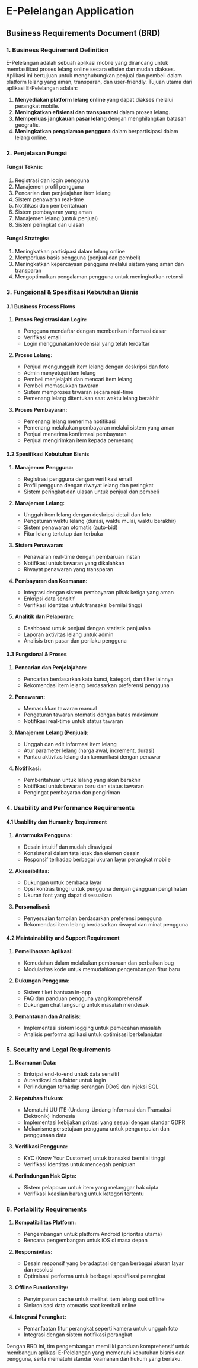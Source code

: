 # E-Pelelangan Application

## Business Requirements Document (BRD)

### 1. Business Requirement Definition

E-Pelelangan adalah sebuah aplikasi mobile yang dirancang untuk memfasilitasi proses lelang online secara efisien dan mudah diakses. Aplikasi ini bertujuan untuk menghubungkan penjual dan pembeli dalam platform lelang yang aman, transparan, dan user-friendly. Tujuan utama dari aplikasi E-Pelelangan adalah:

1. **Menyediakan platform lelang online** yang dapat diakses melalui perangkat mobile.
2. **Meningkatkan efisiensi dan transparansi** dalam proses lelang.
3. **Memperluas jangkauan pasar lelang** dengan menghilangkan batasan geografis.
4. **Meningkatkan pengalaman pengguna** dalam berpartisipasi dalam lelang online.

### 2. Penjelasan Fungsi

#### Fungsi Teknis:

1. Registrasi dan login pengguna
2. Manajemen profil pengguna
3. Pencarian dan penjelajahan item lelang
4. Sistem penawaran real-time
5. Notifikasi dan pemberitahuan
6. Sistem pembayaran yang aman
7. Manajemen lelang (untuk penjual)
8. Sistem peringkat dan ulasan

#### Fungsi Strategis:

1. Meningkatkan partisipasi dalam lelang online
2. Memperluas basis pengguna (penjual dan pembeli)
3. Meningkatkan kepercayaan pengguna melalui sistem yang aman dan transparan
4. Mengoptimalkan pengalaman pengguna untuk meningkatkan retensi

### 3. Fungsional & Spesifikasi Kebutuhan Bisnis

#### 3.1 Business Process Flows

1. **Proses Registrasi dan Login:**

   - Pengguna mendaftar dengan memberikan informasi dasar
   - Verifikasi email
   - Login menggunakan kredensial yang telah terdaftar

2. **Proses Lelang:**

   - Penjual mengunggah item lelang dengan deskripsi dan foto
   - Admin menyetujui item lelang
   - Pembeli menjelajahi dan mencari item lelang
   - Pembeli memasukkan tawaran
   - Sistem memproses tawaran secara real-time
   - Pemenang lelang ditentukan saat waktu lelang berakhir

3. **Proses Pembayaran:**
   - Pemenang lelang menerima notifikasi
   - Pemenang melakukan pembayaran melalui sistem yang aman
   - Penjual menerima konfirmasi pembayaran
   - Penjual mengirimkan item kepada pemenang

#### 3.2 Spesifikasi Kebutuhan Bisnis

1. **Manajemen Pengguna:**

   - Registrasi pengguna dengan verifikasi email
   - Profil pengguna dengan riwayat lelang dan peringkat
   - Sistem peringkat dan ulasan untuk penjual dan pembeli

2. **Manajemen Lelang:**

   - Unggah item lelang dengan deskripsi detail dan foto
   - Pengaturan waktu lelang (durasi, waktu mulai, waktu berakhir)
   - Sistem penawaran otomatis (auto-bid)
   - Fitur lelang tertutup dan terbuka

3. **Sistem Penawaran:**

   - Penawaran real-time dengan pembaruan instan
   - Notifikasi untuk tawaran yang dikalahkan
   - Riwayat penawaran yang transparan

4. **Pembayaran dan Keamanan:**

   - Integrasi dengan sistem pembayaran pihak ketiga yang aman
   - Enkripsi data sensitif
   - Verifikasi identitas untuk transaksi bernilai tinggi

5. **Analitik dan Pelaporan:**
   - Dashboard untuk penjual dengan statistik penjualan
   - Laporan aktivitas lelang untuk admin
   - Analisis tren pasar dan perilaku pengguna

#### 3.3 Fungsional & Proses

1. **Pencarian dan Penjelajahan:**

   - Pencarian berdasarkan kata kunci, kategori, dan filter lainnya
   - Rekomendasi item lelang berdasarkan preferensi pengguna

2. **Penawaran:**

   - Memasukkan tawaran manual
   - Pengaturan tawaran otomatis dengan batas maksimum
   - Notifikasi real-time untuk status tawaran

3. **Manajemen Lelang (Penjual):**

   - Unggah dan edit informasi item lelang
   - Atur parameter lelang (harga awal, increment, durasi)
   - Pantau aktivitas lelang dan komunikasi dengan penawar

4. **Notifikasi:**
   - Pemberitahuan untuk lelang yang akan berakhir
   - Notifikasi untuk tawaran baru dan status tawaran
   - Pengingat pembayaran dan pengiriman

### 4. Usability and Performance Requirements

#### 4.1 Usability dan Humanity Requirement

1. **Antarmuka Pengguna:**

   - Desain intuitif dan mudah dinavigasi
   - Konsistensi dalam tata letak dan elemen desain
   - Responsif terhadap berbagai ukuran layar perangkat mobile

2. **Aksesibilitas:**

   - Dukungan untuk pembaca layar
   - Opsi kontras tinggi untuk pengguna dengan gangguan penglihatan
   - Ukuran font yang dapat disesuaikan

3. **Personalisasi:**
   - Penyesuaian tampilan berdasarkan preferensi pengguna
   - Rekomendasi item lelang berdasarkan riwayat dan minat pengguna

#### 4.2 Maintainability and Support Requirement

1. **Pemeliharaan Aplikasi:**

   - Kemudahan dalam melakukan pembaruan dan perbaikan bug
   - Modularitas kode untuk memudahkan pengembangan fitur baru

2. **Dukungan Pengguna:**

   - Sistem tiket bantuan in-app
   - FAQ dan panduan pengguna yang komprehensif
   - Dukungan chat langsung untuk masalah mendesak

3. **Pemantauan dan Analisis:**
   - Implementasi sistem logging untuk pemecahan masalah
   - Analisis performa aplikasi untuk optimisasi berkelanjutan

### 5. Security and Legal Requirements

1. **Keamanan Data:**

   - Enkripsi end-to-end untuk data sensitif
   - Autentikasi dua faktor untuk login
   - Perlindungan terhadap serangan DDoS dan injeksi SQL

2. **Kepatuhan Hukum:**

   - Mematuhi UU ITE (Undang-Undang Informasi dan Transaksi Elektronik) Indonesia
   - Implementasi kebijakan privasi yang sesuai dengan standar GDPR
   - Mekanisme persetujuan pengguna untuk pengumpulan dan penggunaan data

3. **Verifikasi Pengguna:**

   - KYC (Know Your Customer) untuk transaksi bernilai tinggi
   - Verifikasi identitas untuk mencegah penipuan

4. **Perlindungan Hak Cipta:**
   - Sistem pelaporan untuk item yang melanggar hak cipta
   - Verifikasi keaslian barang untuk kategori tertentu

### 6. Portability Requirements

1. **Kompatibilitas Platform:**

   - Pengembangan untuk platform Android (prioritas utama)
   - Rencana pengembangan untuk iOS di masa depan

2. **Responsivitas:**

   - Desain responsif yang beradaptasi dengan berbagai ukuran layar dan resolusi
   - Optimisasi performa untuk berbagai spesifikasi perangkat

3. **Offline Functionality:**

   - Penyimpanan cache untuk melihat item lelang saat offline
   - Sinkronisasi data otomatis saat kembali online

4. **Integrasi Perangkat:**
   - Pemanfaatan fitur perangkat seperti kamera untuk unggah foto
   - Integrasi dengan sistem notifikasi perangkat

Dengan BRD ini, tim pengembangan memiliki panduan komprehensif untuk membangun aplikasi E-Pelelangan yang memenuhi kebutuhan bisnis dan pengguna, serta mematuhi standar keamanan dan hukum yang berlaku.

